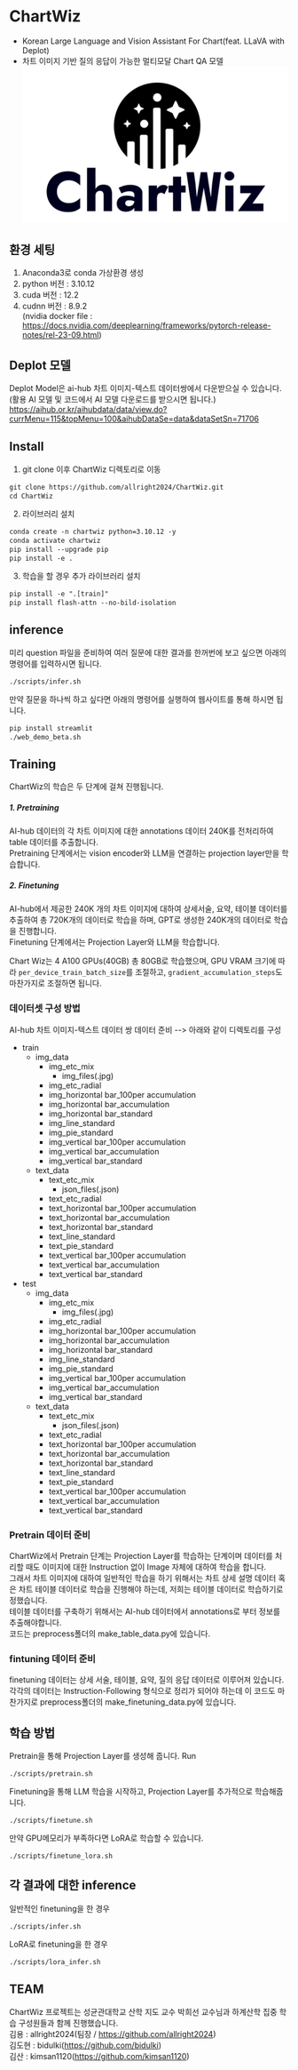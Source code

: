 # ChartWiz

- Korean Large Language and Vision Assistant For Chart(feat. LLaVA with Deplot)
- 차트 이미지 기반 질의 응답이 가능한 멀티모달 Chart QA 모델
![설명 텍스트](llava/eval/chartwiz_logo.png)

## 환경 세팅

1. Anaconda3로 conda 가상환경 생성
2. python 버전 : 3.10.12
3. cuda 버전 : 12.2
4. cudnn 버전 : 8.9.2  
(nvidia docker file : https://docs.nvidia.com/deeplearning/frameworks/pytorch-release-notes/rel-23-09.html)

## Deplot 모델
Deplot Model은 ai-hub 차트 이미지-텍스트 데이터쌍에서 다운받으실 수 있습니다. (활용 AI 모델 및 코드에서 AI 모델 다운로드를 받으시면 됩니다.)
https://aihub.or.kr/aihubdata/data/view.do?currMenu=115&topMenu=100&aihubDataSe=data&dataSetSn=71706

## Install
1. git clone 이후 ChartWiz 디렉토리로 이동
```
git clone https://github.com/allright2024/ChartWiz.git
cd ChartWiz
```
2. 라이브러리 설치
```
conda create -n chartwiz python=3.10.12 -y
conda activate chartwiz
pip install --upgrade pip
pip install -e .
```
3. 학습을 할 경우 추가 라이브러리 설치
```
pip install -e ".[train]"
pip install flash-attn --no-bild-isolation
```

## inference
미리 question 파일을 준비하여 여러 질문에 대한 결과를 한꺼번에 보고 싶으면 아래의 명령어를 입력하시면 됩니다.
```
./scripts/infer.sh
```
만약 질문을 하나씩 하고 싶다면 아래의 명령어를 실행하여 웹사이트를 통해 하시면 됩니다.
```
pip install streamlit
./web_demo_beta.sh
```

## Training 
ChartWiz의 학습은 두 단계에 걸쳐 진행됩니다.  
##### 1. Pretraining
AI-hub 데이터의 각 차트 이미지에 대한 annotations 데이터 240K를 전처리하여 table 데이터를 추출합니다.  
Pretraining 단계에서는 vision encoder와 LLM을 연결하는 projection layer만을 학습합니다.
##### 2. Finetuning
AI-hub에서 제공한 240K 개의 차트 이미지에 대하여 상세서술, 요약, 테이블 데이터를 추출하여 총 720K개의 데이터로 학습을 하며, GPT로 생성한 240K개의 데이터로 학습을 진행합니다.  
Finetuning 단계에서는 Projection Layer와 LLM을 학습합니다.  
  

Chart Wiz는 4 A100 GPUs(40GB) 총 80GB로 학습했으며, GPU VRAM 크기에 따라 ```per_device_train_batch_size```를 조절하고, ```gradient_accumulation_steps```도 마찬가지로 조절하면 됩니다.

### 데이터셋 구성 방법
AI-hub 차트 이미지-텍스트 데이터 쌍 데이터 준비
--> 아래와 같이 디렉토리를 구성

- train
    - img_data
        - img_etc_mix
            - img_files(.jpg)
        - img_etc_radial
        - img_horizontal bar_100per accumulation
        - img_horizontal bar_accumulation
        - img_horizontal bar_standard
        - img_line_standard
        - img_pie_standard
        - img_vertical bar_100per accumulation
        - img_vertical bar_accumulation
        - img_vertical bar_standard
    - text_data
        - text_etc_mix
            - json_files(.json)
        - text_etc_radial
        - text_horizontal bar_100per accumulation
        - text_horizontal bar_accumulation
        - text_horizontal bar_standard
        - text_line_standard
        - text_pie_standard
        - text_vertical bar_100per accumulation
        - text_vertical bar_accumulation
        - text_vertical bar_standard
- test
    - img_data
        - img_etc_mix
            - img_files(.jpg)
        - img_etc_radial
        - img_horizontal bar_100per accumulation
        - img_horizontal bar_accumulation
        - img_horizontal bar_standard
        - img_line_standard
        - img_pie_standard
        - img_vertical bar_100per accumulation
        - img_vertical bar_accumulation
        - img_vertical bar_standard
    - text_data
        - text_etc_mix
            - json_files(.json)
        - text_etc_radial
        - text_horizontal bar_100per accumulation
        - text_horizontal bar_accumulation
        - text_horizontal bar_standard
        - text_line_standard
        - text_pie_standard
        - text_vertical bar_100per accumulation
        - text_vertical bar_accumulation
        - text_vertical bar_standard

### Pretrain 데이터 준비
ChartWiz에서 Pretrain 단계는 Projection Layer를 학습하는 단계이며 데이터를 처리할 때도 이미지에 대한 Instruction 없이 Image 자체에 대하여 학습을 합니다.  
그래서 차트 이미지에 대하여 일반적인 학습을 하기 위해서는 차트 상세 설명 데이터 혹은 차트 테이블 데이터로 학습을 진행해야 하는데, 저희는 테이블 데이터로 학습하기로 정했습니다.  
테이블 데이터를 구축하기 위해서는 AI-hub 데이터에서 annotations로 부터 정보를 추출해야합니다.  
코드는 preprocess폴더의 make_table_data.py에 있습니다.

### fintuning 데이터 준비 
finetuning 데이터는 상세 서술, 테이블, 요약, 질의 응답 데이터로 이루어져 있습니다. 
각각의 데이터는 Instruction-Following 형식으로 정리가 되어야 하는데 이 코드도 마찬가지로 preprocess폴더의 make_finetuning_data.py에 있습니다. 

## 학습 방법
Pretrain을 통해 Projection Layer를 생성해 줍니다.
Run
```
./scripts/pretrain.sh
```
Finetuning을 통해 LLM 학습을 시작하고, Projection Layer를 추가적으로 학습해줍니다.
```
./scripts/finetune.sh
```
만약 GPU메모리가 부족하다면 LoRA로 학습할 수 있습니다.
```
./scripts/finetune_lora.sh
```
## 각 결과에 대한 inference
일반적인 finetuning을 한 경우
```
./scripts/infer.sh
```
LoRA로 finetuning을 한 경우
```
./scripts/lora_infer.sh
```
## TEAM
ChartWiz 프로젝트는 성균관대학교 산학 지도 교수 박희선 교수님과 하계산학 집중 학습 구성원들과 함께 진행했습니다.  
김용 : allright2024(팀장 / https://github.com/allright2024)  
김도현 : bidulki(https://github.com/bidulki)  
김산 : kimsan1120(https://github.com/kimsan1120)  



